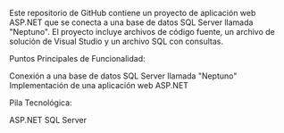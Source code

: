 Este repositorio de GitHub contiene un proyecto de aplicación web ASP.NET que se conecta a una base de datos SQL Server llamada "Neptuno". El proyecto incluye archivos de código fuente, un archivo de solución de Visual Studio y un archivo SQL con consultas.

Puntos Principales de Funcionalidad:

Conexión a una base de datos SQL Server llamada "Neptuno"
Implementación de una aplicación web ASP.NET

Pila Tecnológica:

ASP.NET
SQL Server
